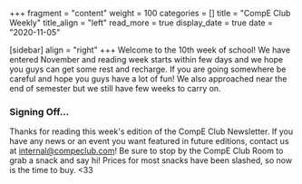 +++
fragment = "content"
weight = 100
categories = []
title = "CompE Club Weekly"
title_align = "left"
read_more = true
display_date = true
date = "2020-11-05"

[sidebar]
align = "right"
+++
Welcome to the 10th week of school! We have entered November and reading week starts within few days and we hope you guys can get some rest and recharge. If you are going somewhere be careful and hope you guys have a lot of fun! We also approached near the end of semester but we still have few weeks to carry on.
<br/>

### Signing Off...

Thanks for reading this week's edition of the CompE Club Newsletter.  If you have any news or an event you want featured in future editions, contact us at [internal@compeclub.com](mailto:internal@compeclub.com)!  Be sure to stop by the CompE Club Room to grab a snack and say hi! Prices for most snacks have been slashed, so now is the time to buy. <33